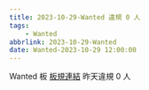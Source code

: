 ```yaml
---
title: 2023-10-29-Wanted 違規 0 人
tags:
    - Wanted
abbrlink: 2023-10-29-Wanted
date: Wanted-2023-10-29 12:00:00
---
```

Wanted 板 [板規連結](https://www.ptt.cc/bbs/Wanted/M.1608829773.A.D3B.html)
昨天違規 0 人
